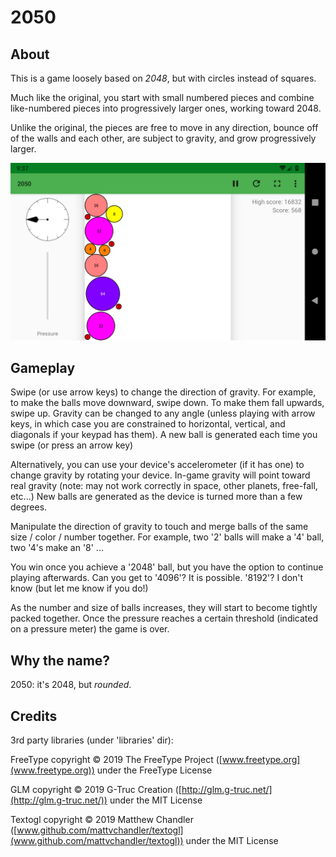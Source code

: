 # 2050

## About

This is a game loosely based on *2048*, but with circles instead of squares.

Much like the original, you start with small numbered pieces and
combine like-numbered pieces into progressively larger ones, working toward
2048.

Unlike the original, the pieces are free to move in any direction, bounce off of
the walls and each other, are subject to gravity, and grow progressively larger.

![gameplay screenshot](/metadata/en-US/images/phoneScreenshots/scrn_phone_land_1.png?raw=true)

## Gameplay

Swipe (or use arrow keys) to change the direction of gravity. For example, to
make the balls move downward, swipe down. To make them fall upwards, swipe up.
Gravity can be changed to any angle (unless playing with arrow keys, in which
case you are constrained to horizontal, vertical, and diagonals if your keypad
has them). A new ball is generated each time you swipe (or press an arrow key)

Alternatively, you can use your device's accelerometer (if it has one) to change
gravity by rotating your device. In-game gravity will point toward real gravity
(note: may not work correctly in space, other planets, free-fall, etc...)
New balls are generated as the device is turned more than a few degrees.

Manipulate the direction of gravity to touch and merge balls of the same size /
color / number together. For example, two '2' balls will make a '4' ball, two
'4's make an '8' ...

You win once you achieve a '2048' ball, but you have the option to continue
playing afterwards. Can you get to '4096'? It is possible. '8192'? I don't know
(but let me know if you do!)

As the number and size of balls increases, they will start to become tightly
packed together. Once the pressure reaches a certain threshold (indicated on a
pressure meter) the game is over.

## Why the name?

2050: it's 2048, but *rounded*.

## Credits

3rd party libraries (under 'libraries' dir):

FreeType copyright © 2019 The FreeType Project ([www.freetype.org](www.freetype.org)) under the FreeType License

GLM copyright © 2019 G-Truc Creation ([http://glm.g-truc.net/](http://glm.g-truc.net/)) under the MIT License

Textogl copyright © 2019 Matthew Chandler ([www.github.com/mattvchandler/textogl](www.github.com/mattvchandler/textogl)) under the MIT License
